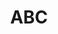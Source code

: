 ---
facebook: https://facebook.com/abc
instagram: https://instagram.com/abcaustralia
keywords:
- Australian Broadcasting Corporation
logohandle: abcnetau
sort: abc
title: ABC
twitter: https://x.com/abcaustralia
website: https://www.abc.net.au/
youtube: https://youtube.com/abcaustralia
---